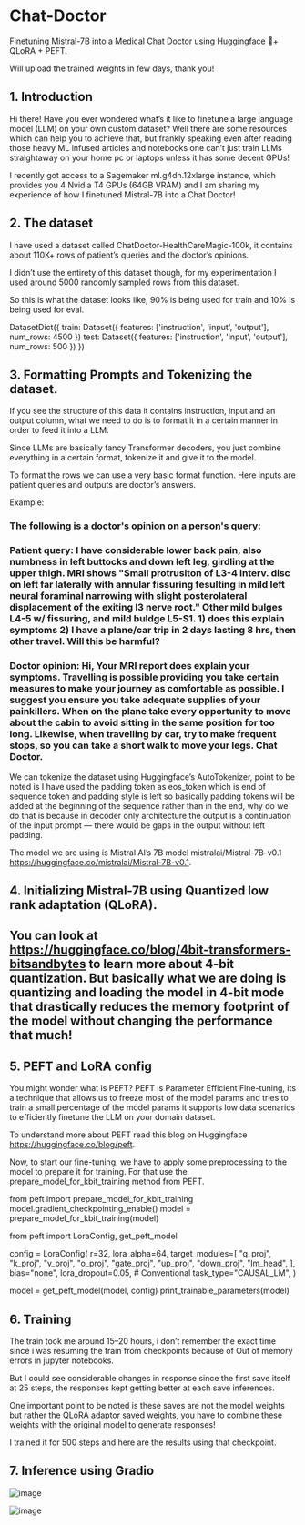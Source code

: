 # Chat-Doctor
Finetuning Mistral-7B into a Medical Chat Doctor using Huggingface 🤗+ QLoRA + PEFT.

Will upload the trained weights in few days, thank you!


## 1. Introduction

Hi there!
Have you ever wondered what’s it like to finetune a large language model (LLM) on your own custom dataset? Well there are some resources which can help you to achieve that, but frankly speaking even after reading those heavy ML infused articles and notebooks one can’t just train LLMs straightaway on your home pc or laptops unless it has some decent GPUs!

I recently got access to a Sagemaker ml.g4dn.12xlarge instance, which provides you 4 Nvidia T4 GPUs (64GB VRAM) and I am sharing my experience of how I finetuned Mistral-7B into a Chat Doctor!

## 2. The dataset
I have used a dataset called ChatDoctor-HealthCareMagic-100k, it contains about 110K+ rows of patient’s queries and the doctor’s opinions.

I didn’t use the entirety of this dataset though, for my experimentation I used around 5000 randomly sampled rows from this dataset.

So this is what the dataset looks like, 90% is being used for train and 10% is being used for eval.

DatasetDict({
    train: Dataset({
        features: ['instruction', 'input', 'output'],
        num_rows: 4500
    })
    test: Dataset({
        features: ['instruction', 'input', 'output'],
        num_rows: 500
    })
})

## 3. Formatting Prompts and Tokenizing the dataset.
If you see the structure of this data it contains instruction, input and an output column, what we need to do is to format it in a certain manner in order to feed it into a LLM.

Since LLMs are basically fancy Transformer decoders, you just combine everything in a certain format, tokenize it and give it to the model.

To format the rows we can use a very basic format function. Here inputs are patient queries and outputs are doctor’s answers.

Example:

### The following is a doctor's opinion on a person's query: 
### Patient query: I have considerable lower back pain, also numbness in left buttocks and down left leg, girdling at the upper thigh.  MRI shows \"Small protrusiton of L3-4 interv. disc on left far laterally with annular fissuring fesulting in mild left neural foraminal narrowing with slight posterolateral displacement of the exiting l3 nerve root.\"  Other mild bulges L4-5 w/ fissuring, and mild buldge  L5-S1. 1) does this explain symptoms 2) I have a plane/car trip in 2 days lasting 8 hrs, then other travel.  Will this be harmful? 
### Doctor opinion: Hi, Your MRI report does explain your symptoms. Travelling is possible providing you take certain measures to make your journey as comfortable as possible. I suggest you ensure you take adequate supplies of your painkillers. When on the plane take every opportunity to move about the cabin to avoid sitting in the same position for too long. Likewise, when travelling by car, try to make frequent stops, so you can take a short walk to move your legs.  Chat Doctor.

We can tokenize the dataset using Huggingface’s AutoTokenizer, point to be noted is I have used the padding token as eos_token which is end of sequence token and padding style is left so basically padding tokens will be added at the beginning of the sequence rather than in the end, why do we do that is because in decoder only architecture the output is a continuation of the input prompt — there would be gaps in the output without left padding.

The model we are using is Mistral AI’s 7B model mistralai/Mistral-7B-v0.1 https://huggingface.co/mistralai/Mistral-7B-v0.1.

## 4. Initializing Mistral-7B using Quantized low rank adaptation (QLoRA).
You can look at https://huggingface.co/blog/4bit-transformers-bitsandbytes to learn more about 4-bit quantization.
But basically what we are doing is quantizing and loading the model in 4-bit mode that drastically reduces the memory footprint of the model without changing the performance that much!
---------------------------------------------------------
## 5. PEFT and LoRA config
You might wonder what is PEFT? PEFT is Parameter Efficient Fine-tuning, its a technique that allows us to freeze most of the model params and tries to train a small percentage of the model params it supports low data scenarios to efficiently finetune the LLM on your domain dataset.

To understand more about PEFT read this blog on Huggingface https://huggingface.co/blog/peft.

Now, to start our fine-tuning, we have to apply some preprocessing to the model to prepare it for training. For that use the prepare_model_for_kbit_training method from PEFT.

from peft import prepare_model_for_kbit_training
model.gradient_checkpointing_enable()
model = prepare_model_for_kbit_training(model)

from peft import LoraConfig, get_peft_model

config = LoraConfig(
    r=32,
    lora_alpha=64,
    target_modules=[
        "q_proj",
        "k_proj",
        "v_proj",
        "o_proj",
        "gate_proj",
        "up_proj",
        "down_proj",
        "lm_head",
    ],
    bias="none",
    lora_dropout=0.05,  # Conventional
    task_type="CAUSAL_LM",
)

model = get_peft_model(model, config)
print_trainable_parameters(model)

## 6. Training 
The train took me around 15–20 hours, i don’t remember the exact time since i was resuming the train from checkpoints because of Out of memory errors in jupyter notebooks.

But I could see considerable changes in response since the first save itself at 25 steps, the responses kept getting better at each save inferences.

One important point to be noted is these saves are not the model weights but rather the QLoRA adaptor saved weights, you have to combine these weights with the original model to generate responses!

I trained it for 500 steps and here are the results using that checkpoint.


## 7. Inference using Gradio
![image](https://github.com/sachink1729/Chat-Doctor/assets/58906183/afbf8c2b-a348-478b-80eb-6e6f0c350089)

![image](https://github.com/sachink1729/Chat-Doctor/assets/58906183/8b9031b0-6774-4187-9897-08147ff27904)
